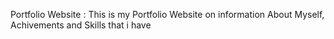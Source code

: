 Portfolio Website :
     This is my Portfolio Website on information About Myself, Achivements and Skills that i have 
